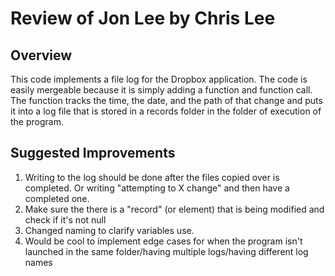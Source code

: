 # Review of Jon Lee by Chris Lee 

## Overview

This code implements a file log for the Dropbox application. The code is easily mergeable because it is simply adding a function and function call. The function tracks the time, the date, and the path of that change and puts it into a log file that is stored in a records folder in the folder of execution of the program. 


## Suggested Improvements

1. Writing to the log should be done after the files copied over is completed. Or writing "attempting to X change" and then have a completed one.
2. Make sure the there is a "record" (or element) that is being modified and check if it's not null
3. Changed naming to clarify variables use.
4. Would be cool to implement edge cases for when the program isn't launched in the same folder/having multiple logs/having different log names